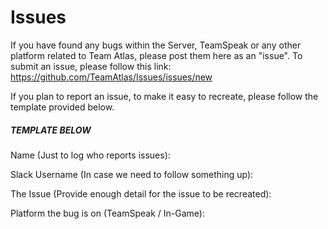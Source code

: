 # Issues
If you have found any bugs within the Server, TeamSpeak or any other platform related to Team Atlas, please post them here as an "issue". To submit an issue, please follow this link: https://github.com/TeamAtlas/Issues/issues/new

If you plan to report an issue, to make it easy to recreate, please follow the template provided below.

##### TEMPLATE BELOW #####
Name (Just to log who reports issues):

Slack Username (In case we need to follow something up):

The Issue (Provide enough detail for the issue to be recreated):

Platform the bug is on (TeamSpeak / In-Game):

